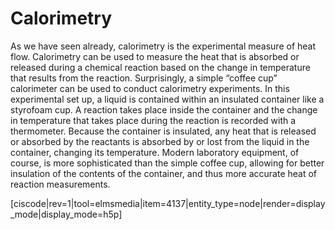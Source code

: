 <div style="float:right;margin:auto"><ebook-button title="Calorimetry" link="https://genchem.science.psu.edu/16-2-calorimetry"></ebook-button></div>



# Calorimetry

As we have seen already, calorimetry is the experimental measure of heat flow. Calorimetry can be used to measure the heat that is absorbed or released during a chemical reaction based on the change in temperature that results from the reaction. Surprisingly, a simple “coffee cup” calorimeter can be used to conduct calorimetry experiments. In this experimental set up, a liquid is contained within an insulated container like a styrofoam cup. A reaction takes place inside the container and the change in temperature that takes place during the reaction is recorded with a thermometer. Because the container is insulated, any heat that is released or absorbed by the reactants is absorbed by or lost from the liquid in the container, changing its temperature. Modern laboratory equipment, of course, is more sophisticated than the simple coffee cup, allowing for better insulation of the contents of the container, and thus more accurate heat of reaction measurements.




[ciscode|rev=1|tool=elmsmedia|item=4137|entity_type=node|render=display_mode|display_mode=h5p]




 